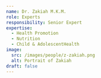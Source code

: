 ```yaml
---
name: Dr. Zakiah M.K.M.
role: Experts
responsibility: Senior Expert
expertise:
  - Health Promotion
  - Nutrition
  - Child & AdolescentHealth
image:
  src: /images/people/z-zakiah.png
  alt: Portrait of Zakiah
draft: false
---
```

